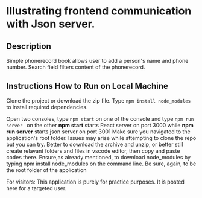 # Illustrating frontend communication with Json server.

## Description
Simple phonerecord book allows user to add a person's name and phone number. Search field filters content of the phonerecord.

## Instructions How to Run on Local Machine

Clone the project or download the zip file.  Type `npm install node_modules` to install required dependencies.

 Open two consoles, type `npm start` on one of the console and type `npm run server ` on the other
 **npm start** starts  React server on port 3000  while  **npm run server** starts json server on port 3001
 Make sure you navigated to the application's root folder.
 Issues may arise while attempting to clone the repo but you can try.
 Better to download the archive and unzip, or better still create relavant folders and files in vscode editor, then copy and paste codes there.
 Ensure,as already mentioned, to download node_modules by typing npm install node_modules on the command line.
 Be sure, again, to be the root folder of the application

 For visitors:
 This application is purely for practice purposes. It is posted here for  a targeted user.
 


